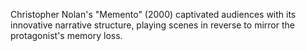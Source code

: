 Christopher Nolan's "Memento" (2000) captivated audiences with its innovative narrative structure, playing scenes in reverse to mirror the protagonist's memory loss.

